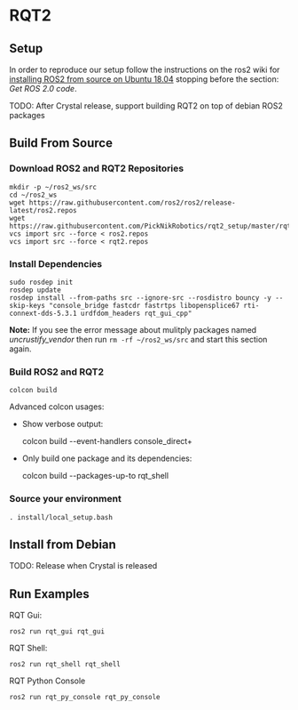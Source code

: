 # RQT2

## Setup

In order to reproduce our setup follow the instructions on the ros2 wiki for [installing ROS2 from source on Ubuntu 18.04](https://index.ros.org/doc/ros2/Linux-Development-Setup/) stopping before the section: *Get ROS 2.0 code*.

TODO: After Crystal release, support building RQT2 on top of debian ROS2 packages

## Build From Source

### Download ROS2 and RQT2 Repositories

    mkdir -p ~/ros2_ws/src
    cd ~/ros2_ws
    wget https://raw.githubusercontent.com/ros2/ros2/release-latest/ros2.repos
    wget https://raw.githubusercontent.com/PickNikRobotics/rqt2_setup/master/rqt2.repos
    vcs import src --force < ros2.repos
    vcs import src --force < rqt2.repos

### Install Dependencies

    sudo rosdep init
    rosdep update
    rosdep install --from-paths src --ignore-src --rosdistro bouncy -y --skip-keys "console_bridge fastcdr fastrtps libopensplice67 rti-connext-dds-5.3.1 urdfdom_headers rqt_gui_cpp"

**Note:** If you see the error message about mulitply packages named *uncrustify_vendor* then run `rm -rf ~/ros2_ws/src` and start this section again.

### Build ROS2 and RQT2

    colcon build

Advanced colcon usages:

 - Show verbose output:

      colcon build --event-handlers console_direct+

 - Only build one package and its dependencies:

      colcon build --packages-up-to rqt_shell

### Source your environment

    . install/local_setup.bash

## Install from Debian

TODO: Release when Crystal is released

## Run Examples

RQT Gui:

    ros2 run rqt_gui rqt_gui

RQT Shell:

    ros2 run rqt_shell rqt_shell

RQT Python Console

    ros2 run rqt_py_console rqt_py_console
